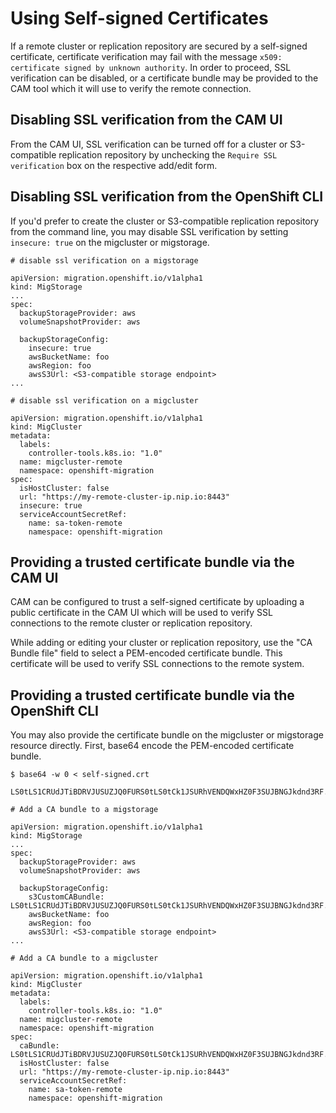 # Using Self-signed Certificates

If a remote cluster or replication repository are secured by a self-signed certificate,
certificate verification may fail with the message `x509: certificate signed by unknown authority`.
In order to proceed, SSL verification can be disabled,
or a certificate bundle may be provided to the CAM tool which it will use to verify the
remote connection.

## Disabling SSL verification from the CAM UI

From the CAM UI, SSL verification can be turned off for a cluster or S3-compatible replication
repository by unchecking the `Require SSL verification` box on the respective
add/edit form.

## Disabling SSL verification from the OpenShift CLI

If you'd prefer to create the cluster or S3-compatible replication repository from the command
line, you may disable SSL verification by setting `insecure: true` on the
migcluster or migstorage.

```
# disable ssl verification on a migstorage

apiVersion: migration.openshift.io/v1alpha1
kind: MigStorage
...
spec:
  backupStorageProvider: aws
  volumeSnapshotProvider: aws

  backupStorageConfig:
    insecure: true
    awsBucketName: foo
    awsRegion: foo
    awsS3Url: <S3-compatible storage endpoint>
...
```

```
# disable ssl verification on a migcluster

apiVersion: migration.openshift.io/v1alpha1
kind: MigCluster
metadata:
  labels:
    controller-tools.k8s.io: "1.0"
  name: migcluster-remote
  namespace: openshift-migration
spec:
  isHostCluster: false
  url: "https://my-remote-cluster-ip.nip.io:8443"
  insecure: true
  serviceAccountSecretRef:
    name: sa-token-remote
    namespace: openshift-migration
```

## Providing a trusted certificate bundle via the CAM UI

CAM can be configured to trust a self-signed certificate by uploading
a public certificate in the CAM UI which will be used to verify SSL connections to the
remote cluster or replication repository.

While adding or editing your cluster or replication repository, use the "CA Bundle file" field to select a PEM-encoded certificate bundle. This certificate will be used
to verify SSL connections to the remote system.

## Providing a trusted certificate bundle via the OpenShift CLI

You may also provide the certificate bundle on the migcluster or migstorage resource directly. First, base64 encode the PEM-encoded certificate bundle.

```
$ base64 -w 0 < self-signed.crt

LS0tLS1CRUdJTiBDRVJUSUZJQ0FURS0tLS0tCk1JSURhVENDQWxHZ0F3SUJBNGJkdnd3RF...
```

```
# Add a CA bundle to a migstorage

apiVersion: migration.openshift.io/v1alpha1
kind: MigStorage
...
spec:
  backupStorageProvider: aws
  volumeSnapshotProvider: aws

  backupStorageConfig:
    s3CustomCABundle: LS0tLS1CRUdJTiBDRVJUSUZJQ0FURS0tLS0tCk1JSURhVENDQWxHZ0F3SUJBNGJkdnd3RF...
    awsBucketName: foo
    awsRegion: foo
    awsS3Url: <S3-compatible storage endpoint>
...
```

```
# Add a CA bundle to a migcluster

apiVersion: migration.openshift.io/v1alpha1
kind: MigCluster
metadata:
  labels:
    controller-tools.k8s.io: "1.0"
  name: migcluster-remote
  namespace: openshift-migration
spec:
  caBundle: LS0tLS1CRUdJTiBDRVJUSUZJQ0FURS0tLS0tCk1JSURhVENDQWxHZ0F3SUJBNGJkdnd3RF...
  isHostCluster: false
  url: "https://my-remote-cluster-ip.nip.io:8443"
  serviceAccountSecretRef:
    name: sa-token-remote
    namespace: openshift-migration
```
